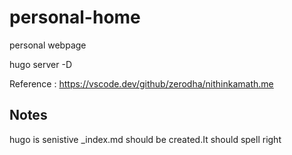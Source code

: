 # personal-home
personal webpage

hugo server -D

Reference : https://vscode.dev/github/zerodha/nithinkamath.me


## Notes 

hugo is senistive _index.md should be created.It should spell right